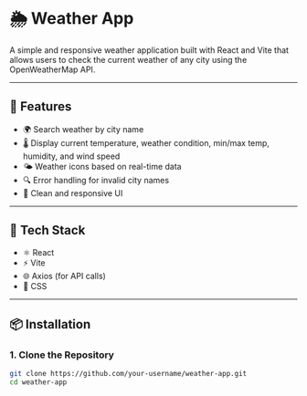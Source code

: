 # 🌦️ Weather App

A simple and responsive weather application built with React and Vite that allows users to check the current weather of any city using the OpenWeatherMap API.

---

## 🚀 Features

- 🌍 Search weather by city name
- 🌡️ Display current temperature, weather condition, min/max temp, humidity, and wind speed
- 🌤 Weather icons based on real-time data
- 🔍 Error handling for invalid city names
- 🧼 Clean and responsive UI

---

## 🔧 Tech Stack

- ⚛️ React
- ⚡ Vite
- 🌐 Axios (for API calls)
- 🎨 CSS

---

## 📦 Installation

### 1. Clone the Repository

```bash
git clone https://github.com/your-username/weather-app.git
cd weather-app
